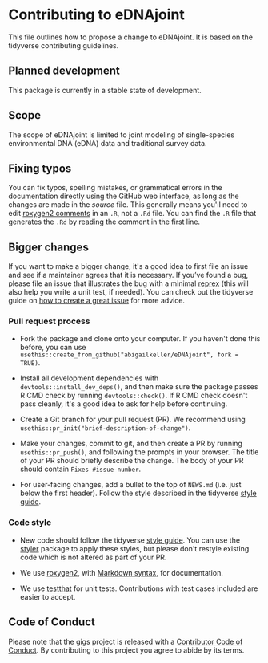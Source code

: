 # Contributing to eDNAjoint

This file outlines how to propose a change to eDNAjoint. 
It is based on the tidyverse contributing guidelines.

## Planned development
This package is currently in a stable state of development.
 
## Scope
The scope of eDNAjoint is limited to joint modeling of single-species environmental DNA (eDNA) data and traditional survey data. 

## Fixing typos

You can fix typos, spelling mistakes, or grammatical errors in the documentation directly using the GitHub web interface, as long as the changes are made in the *source* file. 
This generally means you'll need to edit [roxygen2 comments](https://roxygen2.r-lib.org/articles/roxygen2.html) in an `.R`, not a `.Rd` file. 
You can find the `.R` file that generates the `.Rd` by reading the comment in the first line.

## Bigger changes

If you want to make a bigger change, it's a good idea to first file an issue and see if a maintainer agrees that it is necessary. 
If you’ve found a bug, please file an issue that illustrates the bug with a minimal 
[reprex](https://www.tidyverse.org/help/#reprex) (this will also help you write a unit test, if needed).
You can check out the tidyverse guide on [how to create a great issue](https://code-review.tidyverse.org/issues/) for more advice.

### Pull request process

*   Fork the package and clone onto your computer. If you haven't done this before, you can use `usethis::create_from_github("abigailkeller/eDNAjoint", fork = TRUE)`.

*   Install all development dependencies with `devtools::install_dev_deps()`, and then make sure the package passes R CMD check by running `devtools::check()`. 
    If R CMD check doesn't pass cleanly, it's a good idea to ask for help before continuing. 
*   Create a Git branch for your pull request (PR). We recommend using `usethis::pr_init("brief-description-of-change")`.

*   Make your changes, commit to git, and then create a PR by running `usethis::pr_push()`, and following the prompts in your browser.
    The title of your PR should briefly describe the change.
    The body of your PR should contain `Fixes #issue-number`.

*  For user-facing changes, add a bullet to the top of `NEWS.md` (i.e. just below the first header). Follow the style described in the tidyverse [style guide](https://style.tidyverse.org/news.html).

### Code style

*  New code should follow the tidyverse [style guide](https://style.tidyverse.org). 
   You can use the [styler](https://CRAN.R-project.org/package=styler) package to apply these styles, but please don't restyle existing code which is not altered as part of your PR.  

*  We use [roxygen2](https://cran.r-project.org/package=roxygen2), with [Markdown syntax](https://cran.r-project.org/web/packages/roxygen2/vignettes/rd-formatting.html), for documentation.  

*  We use [testthat](https://cran.r-project.org/package=testthat) for unit tests. 
   Contributions with test cases included are easier to accept.  

## Code of Conduct

Please note that the gigs project is released with a
[Contributor Code of Conduct](https://ropensci.org/code-of-conduct/). 
By contributing to this project you agree to abide by its terms.